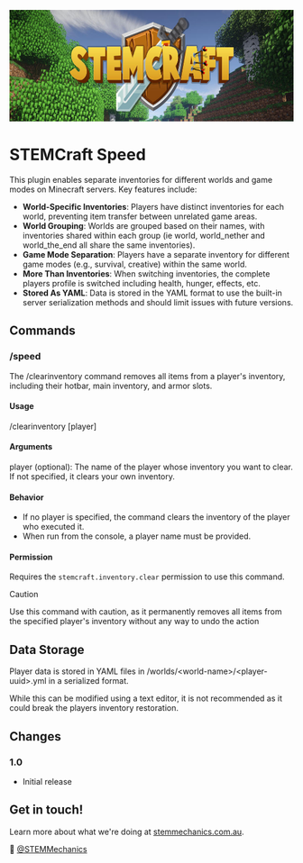 <p align="center"><img src="https://github.com/STEMMechanics/.github/blob/main/stemcraft-sky-logo.jpg?raw=true" width="666" height="198" alt="STEMMechanics"></p>

# STEMCraft Speed

This plugin enables separate inventories for different worlds and game modes on Minecraft servers. Key features include:

- **World-Specific Inventories**: Players have distinct inventories for each world, preventing item transfer between unrelated game areas.
- **World Grouping**: Worlds are grouped based on their names, with inventories shared within each group (ie world, world_nether and world_the_end all share the same inventories).
- **Game Mode Separation**: Players have a separate inventory for different game modes (e.g., survival, creative) within the same world.
- **More Than Inventories**: When switching inventories, the complete players profile is switched including health, hunger, effects, etc.
- **Stored As YAML**: Data is stored in the YAML format to use the built-in server serialization methods and should limit issues with future versions.

## Commands

### /speed
The /clearinventory command removes all items from a player's inventory, including their hotbar, main inventory, and armor slots.

#### Usage
/clearinventory [player]

#### Arguments
player (optional): The name of the player whose inventory you want to clear. If not specified, it clears your own inventory.

#### Behavior
- If no player is specified, the command clears the inventory of the player who executed it.
- When run from the console, a player name must be provided.

#### Permission
Requires the `stemcraft.inventory.clear` permission to use this command.

> [!CAUTION]
> Use this command with caution, as it permanently removes all items from the specified player's inventory without any way to undo the action


## Data Storage

Player data is stored in YAML files in /worlds/\<world-name\>/\<player-uuid\>.yml in a serialized format.

While this can be modified using a text editor, it is not recommended as it could break the players inventory restoration.

## Changes

### 1.0

-    Initial release

## Get in touch!

Learn more about what we're doing at [stemmechanics.com.au](https://stemmechanics.com.au).

👋 [@STEMMechanics](https://twitter.com/STEMMechanics)
